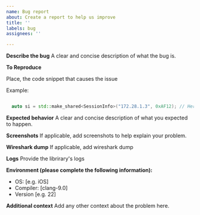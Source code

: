 ```yaml
---
name: Bug report
about: Create a report to help us improve
title: ''
labels: bug
assignees: ''

---
```


**Describe the bug**
A clear and concise description of what the bug is.

**To Reproduce**

Place, the code snippet that causes the issue

Example:

```cpp

  auto si = std::make_shared<SessionInfo>("172.28.1.3", 0xAF12); // Here I have an exception!!

```

**Expected behavior**
A clear and concise description of what you expected to happen.

**Screenshots**
If applicable, add screenshots to help explain your problem.

**Wireshark dump**
If applicable, add wireshark dump 

**Logs**
Provide the librirary's logs


**Environment (please complete the following information):**
 - OS: [e.g. iOS]
 - Compiler: [clang-9.0]
 - Version [e.g. 22]

**Additional context**
Add any other context about the problem here.

